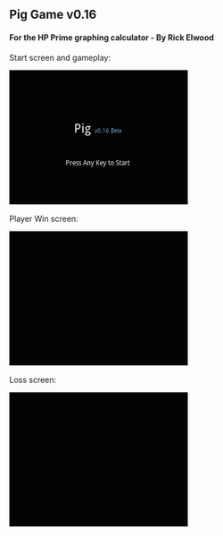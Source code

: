 ## Pig Game v0.16 
#### For the HP Prime graphing calculator - By Rick Elwood

Start screen and gameplay:

![alt text](Pig-Game.gif "Pig Game - By Rick Elwood")

Player Win screen:

![alt text](Pig-Game-win.gif "Pig Game - Win Screen")

Loss screen:

![alt text](Pig-Game-lose.gif "Pig Game - Loss Screen")
